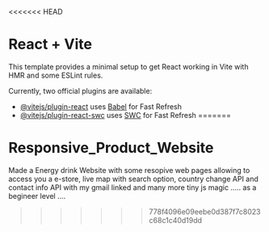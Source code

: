 <<<<<<< HEAD
# React + Vite

This template provides a minimal setup to get React working in Vite with HMR and some ESLint rules.

Currently, two official plugins are available:

- [@vitejs/plugin-react](https://github.com/vitejs/vite-plugin-react/blob/main/packages/plugin-react/README.md) uses [Babel](https://babeljs.io/) for Fast Refresh
- [@vitejs/plugin-react-swc](https://github.com/vitejs/vite-plugin-react-swc) uses [SWC](https://swc.rs/) for Fast Refresh
=======
# Responsive_Product_Website
Made a Energy drink Website with some resopive web pages allowing to access you a  e-store, live map with search option, country change API and contact info API with my gmail linked and many more tiny js magic ..... as a begineer level ....
>>>>>>> 778f4096e09eebe0d387f7c8023c68c1c40d19dd
